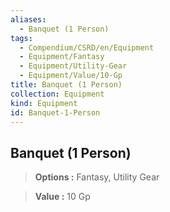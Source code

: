 ```yaml
---
aliases:
  - Banquet (1 Person)
tags:
  - Compendium/CSRD/en/Equipment
  - Equipment/Fantasy
  - Equipment/Utility-Gear
  - Equipment/Value/10-Gp
title: Banquet (1 Person)
collection: Equipment
kind: Equipment
id: Banquet-1-Person
---
```

## Banquet (1 Person)    
    
>    
> **Options :** Fantasy, Utility Gear    
> **Value :** 10 Gp
